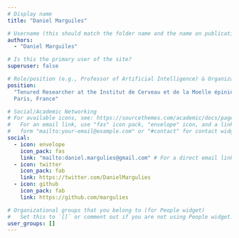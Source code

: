```yaml
---
# Display name
title: "Daniel Marguiles"

# Username (this should match the folder name and the name on publications)
authors:
  - "Daniel Marguiles"

# Is this the primary user of the site?
superuser: false

# Role/position (e.g., Professor of Artificial Intelligence) & Organizations/Affiliations
position:
  "Tenured Researcher at the Institut de Cerveau et de la Moelle épinière,
  Paris, France"

# Social/Academic Networking
# For available icons, see: https://sourcethemes.com/academic/docs/page-builder/#icons
#   For an email link, use "fas" icon pack, "envelope" icon, and a link in the
#   form "mailto:your-email@example.com" or "#contact" for contact widget.
social:
  - icon: envelope
    icon_pack: fas
    link: "mailto:daniel.margulies@gmail.com" # For a direct email link, use "mailto:test@example.org".
  - icon: twitter
    icon_pack: fab
    link: https://twitter.com/DanielMargulies
  - icon: github
    icon_pack: fab
    link: https://github.com/margulies

# Organizational groups that you belong to (for People widget)
#   Set this to `[]` or comment out if you are not using People widget.
user_groups: []
---
```

